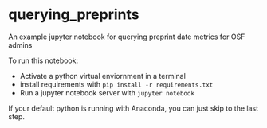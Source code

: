 # querying_preprints
An example jupyter notebook for querying preprint date metrics for OSF admins

To run this notebook:

- Activate a python virtual enviornment in a terminal
- install requirements with `pip install -r requirements.txt`
- Run a jupyter notebook server with `jupyter notebook`

If your default python is running with Anaconda, you can just skip to the last step.
